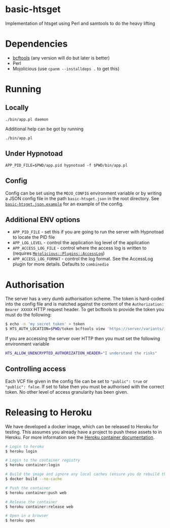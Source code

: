 # basic-htsget
Implementation of htsget using Perl and samtools to do the heavy lifting

# Dependencies

- [bcftools](https://github.com/samtools/bcftools) (any version will do but later is better)
- Perl
- Mojolicious (use `cpanm --installdeps .` to get this)

# Running

## Locally

```
./bin/app.pl daemon
```

Additional help can be got by running

```
./bin/app.pl
```

## Under Hypnotoad

```
APP_PID_FILE=$PWD/app.pid hypnotoad -f $PWD/bin/app.pl
```

## Config

Config can be set using the `MOJO_CONFIG` environment variable or by writing a JSON config file in the path `basic-htsget.json` in the root directory. See [`basic-htsget.json.example`](https://github.com/andrewyatz/basic-htsget/blob/master/basic-htsget.json.example) for an example of the config.

## Additional ENV options

- `APP_PID_FILE` - set this if you are going to run the server with Hypnotoad to locate the PID file
- `APP_LOG_LEVEL` - control the application log level of the application
- `APP_ACCESS_LOG_FILE` - control where the access log is written to (requires [`Mojolicious::Plugins::AccessLog`](https://metacpan.org/pod/Mojolicious::Plugin::AccessLog))
- `APP_ACCESS_LOG_FORMAT` - control the log format. See the AccessLog plugin for more details. Defaults to `combinedio`

# Authorisation

The server has a very dumb authorisation scheme. The token is hard-coded into the config file and is matched against the content of the `Authorization: Bearer XXXXX` HTTP request header. To get bcftools to provide the token you must do the following:

```bash
$ echo -n 'my secret token' > token
$ HTS_AUTH_LOCATION=$PWD/token bcftools view 'https://server/variants/id?referenceName=chr1&start=1&end=100'
```

If you are accessing the server over HTTP then you must set the following environment variable

```bash
HTS_ALLOW_UNENCRYPTED_AUTHORIZATION_HEADER="I understand the risks"
```

## Controlling access

Each VCF file given in the config file can be set to `"public": true` or `"public": false`. If set to false then you must be authorised with the correct token. No other level of access granularity has been given.

# Releasing to Heroku

We have developed a docker image, which can be released to Heroku for testing. This assumes you already have a project to push these assets to in Heroku. For more information see the [Heroku container documentation](https://devcenter.heroku.com/articles/container-registry-and-runtime).

```bash
# Login to heroku
$ heroku login

# Login to the container registry
$ heroku container:login

# Build the image and ignore any local caches (ensure you do rebuild the image)
$ docker build --no-cache

# Push the container
$ heroku container:push web

# Release the container
$ heroku container:release web

# Open in a browser
$ heroku open
```
